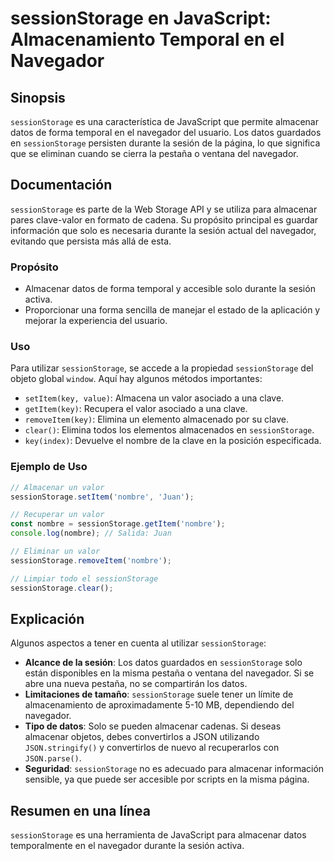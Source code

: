 <!--
Meta Description: # sessionStorage en JavaScript: Almacenamiento Temporal en el Navegador ## Sinopsis `sessionStorage` es una característica de JavaScript que permite a...
Meta Keywords: sessionstorage, almacenar, navegador, una, datos
-->

# sessionStorage en JavaScript: Almacenamiento Temporal en el Navegador

## Sinopsis
`sessionStorage` es una característica de JavaScript que permite almacenar datos de forma temporal en el navegador del usuario. Los datos guardados en `sessionStorage` persisten durante la sesión de la página, lo que significa que se eliminan cuando se cierra la pestaña o ventana del navegador.

## Documentación
`sessionStorage` es parte de la Web Storage API y se utiliza para almacenar pares clave-valor en formato de cadena. Su propósito principal es guardar información que solo es necesaria durante la sesión actual del navegador, evitando que persista más allá de esta.

### Propósito
- Almacenar datos de forma temporal y accesible solo durante la sesión activa.
- Proporcionar una forma sencilla de manejar el estado de la aplicación y mejorar la experiencia del usuario.

### Uso
Para utilizar `sessionStorage`, se accede a la propiedad `sessionStorage` del objeto global `window`. Aquí hay algunos métodos importantes:

- `setItem(key, value)`: Almacena un valor asociado a una clave.
- `getItem(key)`: Recupera el valor asociado a una clave.
- `removeItem(key)`: Elimina un elemento almacenado por su clave.
- `clear()`: Elimina todos los elementos almacenados en `sessionStorage`.
- `key(index)`: Devuelve el nombre de la clave en la posición especificada.

### Ejemplo de Uso
```javascript
// Almacenar un valor
sessionStorage.setItem('nombre', 'Juan');

// Recuperar un valor
const nombre = sessionStorage.getItem('nombre');
console.log(nombre); // Salida: Juan

// Eliminar un valor
sessionStorage.removeItem('nombre');

// Limpiar todo el sessionStorage
sessionStorage.clear();
```

## Explicación
Algunos aspectos a tener en cuenta al utilizar `sessionStorage`:

- **Alcance de la sesión**: Los datos guardados en `sessionStorage` solo están disponibles en la misma pestaña o ventana del navegador. Si se abre una nueva pestaña, no se compartirán los datos.
- **Limitaciones de tamaño**: `sessionStorage` suele tener un límite de almacenamiento de aproximadamente 5-10 MB, dependiendo del navegador.
- **Tipo de datos**: Solo se pueden almacenar cadenas. Si deseas almacenar objetos, debes convertirlos a JSON utilizando `JSON.stringify()` y convertirlos de nuevo al recuperarlos con `JSON.parse()`.
- **Seguridad**: `sessionStorage` no es adecuado para almacenar información sensible, ya que puede ser accesible por scripts en la misma página.

## Resumen en una línea
`sessionStorage` es una herramienta de JavaScript para almacenar datos temporalmente en el navegador durante la sesión activa.